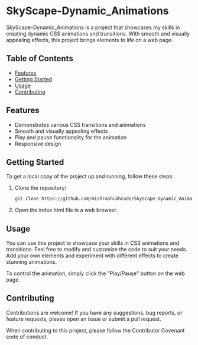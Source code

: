 # SkyScape-Dynamic_Animations

SkyScape-Dynamic_Animations is a project that showcases my skills in creating dynamic CSS animations and transitions. With smooth and visually appealing effects, this project brings elements to life on a web page.

## Table of Contents
- [Features](#features)
- [Getting Started](#getting-started)
- [Usage](#usage)
- [Contributing](#contributing)


## Features

- Demonstrates various CSS transitions and animations
- Smooth and visually appealing effects
- Play and pause functionality for the animation
- Responsive design

## Getting Started

To get a local copy of the project up and running, follow these steps:

1. Clone the repository:
   ```bash
   git clone https://github.com/mishrashubhcode/SkyScape-Dynamic_Animations.git
2. Open the index.html file in a web browser.

## Usage

You can use this project to showcase your skills in CSS animations and transitions. Feel free to modify and customize the code to suit your needs. Add your own elements and experiment with different effects to create stunning animations.

To control the animation, simply click the "Play/Pause" button on the web page.

## Contributing

Contributions are welcome! If you have any suggestions, bug reports, or feature requests, please open an issue or submit a pull request.

When contributing to this project, please follow the Contributor Covenant code of conduct.
